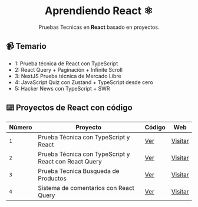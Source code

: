<div align="center">

# Aprendiendo React ⚛️

Pruebas Tecnicas en **React** basado en proyectos.
</div>

## 📹 Temario

- 1: Prueba técnica de React con TypeScript
- 2: React Query + Paginación + Infinite Scroll
- 3: NextJS Prueba técnica de Mercado Libre
- 4: JavaScript Quiz con Zustand + TypeScript desde cero
- 5: Hacker News con TypeScript + SWR 

## ⌨️ Proyectos de React con código

| Número | Proyecto | Código | Web |
| --- | --- | --- | --- |
| `1` | Prueba Técnica con TypeScript y React | [Ver](react-typescript) | [Visitar]() |
| `2` | Prueba Técnica con TypeScript y React con React Query | [Ver](react-typescript-scroll) | [Visitar]() |
| `3` | Prueba Tecnica Busqueda de Productos | [Ver](next-typescript-mercadolibre) | [Visitar]() |
| `4` | Sistema de comentarios con React Query | [Ver](react-query) | [Visitar]() |

